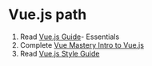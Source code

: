 # Vue.js path
1. Read [Vue.js Guide](https://vuejs.org/v2/guide/)- Essentials
2. Complete [Vue Mastery Intro to Vue.js](https://www.vuemastery.com/courses/intro-to-vue-js/vue-instance/)
3. Read [Vue.js Style Guide](https://vuejs.org/v2/style-guide/)
